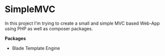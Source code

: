 # SimpleMVC
In this project I'm trying to create a small and simple MVC based Web-App using PHP as well as composer packages.

__Packages__
* Blade Template Engine
